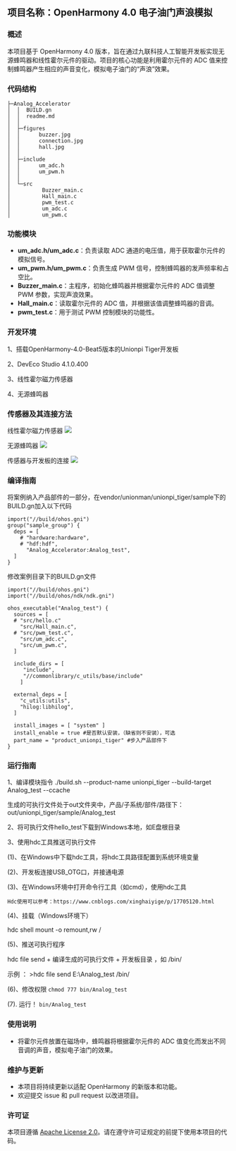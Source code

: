 ## 项目名称：OpenHarmony 4.0 电子油门声浪模拟

### 概述

本项目基于 OpenHarmony 4.0 版本，旨在通过九联科技人工智能开发板实现无源蜂鸣器和线性霍尔元件的驱动。项目的核心功能是利用霍尔元件的 ADC 值来控制蜂鸣器产生相应的声音变化，模拟电子油门的“声浪”效果。

### 代码结构

```
├─Analog_Accelerator
│  │  BUILD.gn
│  │  readme.md
│  │
│  ├─figures
│  │      buzzer.jpg
│  │      connection.jpg
│  │      hall.jpg
│  │
│  ├─include
│  │      um_adc.h
│  │      um_pwm.h
│  │
│  └─src
│          Buzzer_main.c
│          Hall_main.c
│          pwm_test.c
│          um_adc.c
│          um_pwm.c
```

### 功能模块

- **um_adc.h/um_adc.c**：负责读取 ADC 通道的电压值，用于获取霍尔元件的模拟信号。
- **um_pwm.h/um_pwm.c**：负责生成 PWM 信号，控制蜂鸣器的发声频率和占空比。
- **Buzzer_main.c**：主程序，初始化蜂鸣器并根据霍尔元件的 ADC 值调整 PWM 参数，实现声浪效果。
- **Hall_main.c**：读取霍尔元件的 ADC 值，并根据该值调整蜂鸣器的音调。
- **pwm_test.c**：用于测试 PWM 控制模块的功能性。

### 开发环境

1、搭载OpenHarmony-4.0-Beat5版本的Unionpi Tiger开发板

2、DevEco Studio 4.1.0.400

3、线性霍尔磁力传感器

4、无源蜂鸣器

### 传感器及其连接方法

线性霍尔磁力传感器  ![](./figures/hall.jpg)

无源蜂鸣器  ![](./figures/buzzer.jpg)

传感器与开发板的连接    ![](./figures/connection.jpg)
### 编译指南

将案例纳入产品部件的一部分，在vendor/unionman/unionpi_tiger/sample下的BUILD.gn加入以下代码

```
import("//build/ohos.gni")
group("sample_group") {
  deps = [
    # "hardware:hardware",
    # "hdf:hdf",
      "Analog_Accelerator:Analog_test",
  ]
}
```

修改案例目录下的BUILD.gn文件

```
import("//build/ohos.gni")
import("//build/ohos/ndk/ndk.gni")

ohos_executable("Analog_test") {
  sources = [
  # "src/hello.c"
    "src/Hall_main.c",
  # "src/pwm_test.c",
    "src/um_adc.c",
    "src/um_pwm.c",
  ]

  include_dirs = [
     "include",
     "//commonlibrary/c_utils/base/include" 
    ]

  external_deps = [
    "c_utils:utils",
    "hilog:libhilog",
  ]

  install_images = [ "system" ]
  install_enable = true #是否默认安装，（缺省则不安装），可选
  part_name = "product_unionpi_tiger" #步入产品部件下
}
```

### 运行指南

1、编译模块指令
./build.sh --product-name unionpi_tiger --build-target Analog_test --ccache

生成的可执行文件处于out文件夹中，产品/子系统/部件/路径下：out/unionpi_tiger/sample/Analog_test

2、将可执行文件hello_test下载到Windows本地，如E盘根目录

3、使用hdc工具推送可执行文件

(1)、在Windows中下载hdc工具，将hdc工具路径配置到系统环境变量

(2)、开发板连接USB_OTG口，并接通电源

(3)、在Windows环境中打开命令行工具（如cmd），使用hdc工具

    Hdc使用可以参考：https://www.cnblogs.com/xinghaiyige/p/17705120.html

(4)、挂载（Windows环境下）

hdc shell mount -o remount,rw /

(5)、推送可执行程序

hdc file send + 编译生成的可执行文件 + 开发板目录 ，如 /bin/ 

示例 ： >hdc file send E:\Analog_test /bin/

(6)、修改权限
`chmod 777 bin/Analog_test`

(7). 运行！
`bin/Analog_test`

### 使用说明

- 将霍尔元件放置在磁场中，蜂鸣器将根据霍尔元件的 ADC 值变化而发出不同音调的声音，模拟电子油门的效果。

### 维护与更新

- 本项目将持续更新以适配 OpenHarmony 的新版本和功能。
- 欢迎提交 issue 和 pull request 以改进项目。

### 许可证

本项目遵循 [Apache License 2.0](https://www.apache.org/licenses/LICENSE-2.0)。请在遵守许可证规定的前提下使用本项目的代码。
